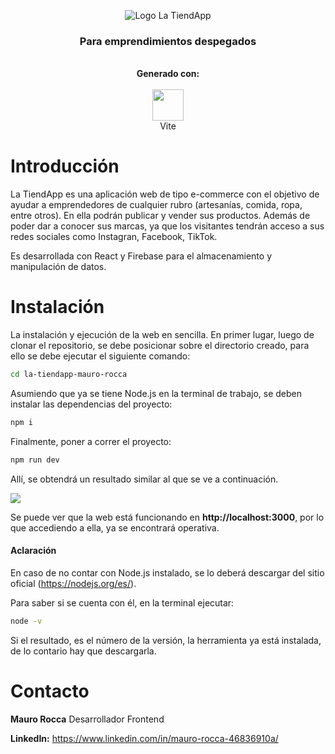 <p align="center">
  <img src="https://i.ibb.co/2FkqtQm/la-tiendapp-logo.png" alt="Logo La TiendApp"/>
</p>
<h3 align="center">Para emprendimientos despegados</h3>
<p align=center>
  <br>
 <b>Generado con:</b><br><br>
  <img src="https://vitejs.dev/logo.svg" height="50px"><br>Vite
</p>


# Introducción

La TiendApp es una aplicación web de tipo e-commerce con el objetivo de ayudar a emprendedores de cualquier rubro (artesanías, comida, ropa, entre otros). En ella podrán publicar y vender sus productos. Además de poder dar a conocer sus marcas, ya que los visitantes tendrán acceso a sus redes sociales como Instagran, Facebook, TikTok.

Es desarrollada con React y Firebase para el almacenamiento y manipulación de datos.

# Instalación

La instalación y ejecución de la web en sencilla. En primer lugar, luego de clonar el repositorio, se debe posicionar sobre el directorio creado, para ello se debe ejecutar el siguiente comando:

```sh
cd la-tiendapp-mauro-rocca
```

Asumiendo que ya se tiene Node.js en la terminal de trabajo, se deben instalar las dependencias del proyecto:

```sh
npm i
```

Finalmente, poner a correr el proyecto:

```sh
npm run dev
```

Allí, se obtendrá un resultado similar al que se ve a continuación.

<img src = https://i.ibb.co/tZKzxNn/vite.png/>

Se puede ver que la web está funcionando en **http://localhost:3000**, por lo que accediendo a ella, ya se encontrará operativa.

#### Aclaración
En caso de no contar con Node.js instalado, se lo deberá descargar del sitio oficial (https://nodejs.org/es/).

Para saber si se cuenta con él, en la terminal ejecutar:

```sh
node -v
```

Si el resultado, es el número de la versión, la herramienta ya está instalada, de lo contario hay que descargarla.

# Contacto

**Mauro Rocca**
Desarrollador Frontend

**LinkedIn:** https://www.linkedin.com/in/mauro-rocca-46836910a/
